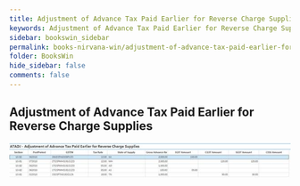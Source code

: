 ```yaml
---
title: Adjustment of Advance Tax Paid Earlier for Reverse Charge Supplies
keywords: Adjustment of Advance Tax Paid Earlier for Reverse Charge Supplies
sidebar: bookswin_sidebar
permalink: books-nirvana-win/adjustment-of-advance-tax-paid-earlier-for-reverse-charge-supplies.html
folder: BooksWin
hide_sidebar: false
comments: false
---
```


## Adjustment of Advance Tax Paid Earlier for Reverse Charge Supplies

![](/images/gstr2-adv-tax-adjust.jpg)
